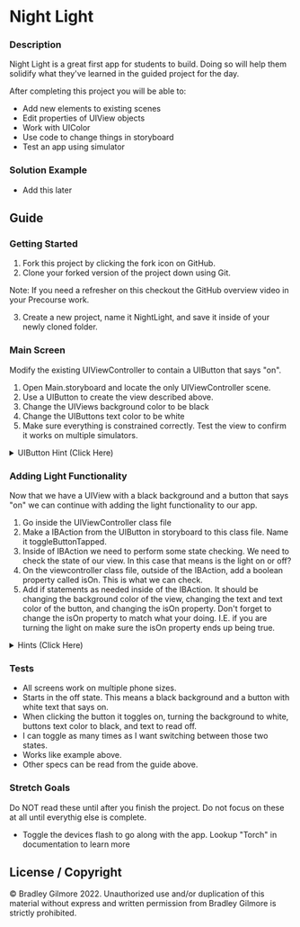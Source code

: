 # Night Light

### Description

Night Light is a great first app for students to build. Doing so will help them solidify what they've learned in the guided project for the day.

After completing this project you will be able to:

* Add new elements to existing scenes
* Edit properties of UIView objects
* Work with UIColor
* Use code to change things in storyboard
* Test an app using simulator

### Solution Example

* Add this later

## Guide

### Getting Started

1. Fork this project by clicking the fork icon on GitHub.
2. Clone your forked version of the project down using Git. 

Note: If you need a refresher on this checkout the GitHub overview video in your Precourse work.

3. Create a new project, name it NightLight, and save it inside of your newly cloned folder.

### Main Screen

Modify the existing UIViewController to contain a UIButton that says "on".

1. Open Main.storyboard and locate the only UIViewController scene.
2. Use a UIButton to create the view described above.
3. Change the UIViews background color to be black
4. Change the UIButtons text color to be white
5. Make sure everything is constrained correctly. Test the view to confirm it works on multiple simulators.

<details>
  <summary>UIButton Hint (Click Here)</summary>

  * To change the text on a button you can modify it from storyboard by double clicking on the button or clicking once on the button and using the attributes inspector to modify the title.
</details>

### Adding Light Functionality

Now that we have a UIView with a black background and a button that says "on" we can continue with adding the light functionality to our app.

1. Go inside the UIViewController class file
2. Make a IBAction from the UIButton in storyboard to this class file. Name it toggleButtonTapped.
3. Inside of IBAction we need to perform some state checking. We need to check the state of our view. In this case that means is the light on or off?
4. On the viewcontroller class file, outside of the IBAction, add a boolean property called isOn. This is what we can check.
5. Add if statements as needed inside of the IBAction. It should be changing the background color of the view, changing the text and text color of the button, and changing the isOn property. Don't forget to change the isOn property to match what your doing. I.E. if you are turning the light on make sure the isOn property ends up being true.

<details>
  <summary>Hints (Click Here)</summary>

  * If you are having trouble with changing the buttons text checkout this - https://developer.apple.com/documentation/uikit/uibutton/1624018-settitle
  * If you are having trouble with changing the buttons text color checkout this - https://developer.apple.com/documentation/uikit/uibutton/1623993-settitlecolor
  * To set something to a specific color you'll need a UIColor. You can do this by using dot syntax followed by the color you want. In example .black would give you the color black.
  * To change the color of a view look into the backgroundColor property.
</details>

### Tests

* All screens work on multiple phone sizes.
* Starts in the off state. This means a black background and a button with white text that says on.
* When clicking the button it toggles on, turning the background to white, buttons text color to black, and text to read off.
* I can toggle as many times as I want switching between those two states.
* Works like example above.
* Other specs can be read from the guide above.

### Stretch Goals

Do NOT read these until after you finish the project. Do not focus on these at all until everythig else is complete.

* Toggle the devices flash to go along with the app. Lookup "Torch" in documentation to learn more

## License / Copyright

© Bradley Gilmore 2022. Unauthorized use and/or duplication of this material without express and written permission from Bradley Gilmore is strictly prohibited.
